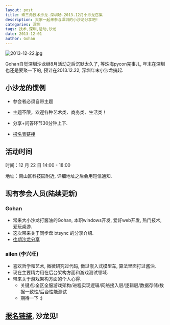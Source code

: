 ```yaml
---
layout: post
title: 珠三角技术沙龙-深圳场-2013.12月小沙龙召集
description: 大家一起来参与深圳的小沙龙分享吧!
categories: 深圳
tags: 技术,深圳,活动,沙龙
date: 2013-12-01
author: Gohan
---
```

![2013-12-22.jpg]({{site.url}}/static/images/post/2013-12-22.jpg)

Gohan自觉深圳沙龙继8月活动之后沉默太久了, 等珠海pycon完事儿, 年末在深圳也还是要聚一下的, 预计在2013.12.22, 深圳年末小沙龙搞起.

## 小沙龙的惯例

  - 参会者必须自带主题
  - 主题不限，欢迎各种艺术类、商务类、生活类！
  - 分享+问答环节30分钟上下.

- [报名表链接][]

## 活动时间

时间：12 月 22 日 14:00 - 18:00

地址：南山区科技园附近, 详细地址之后会用短信通知.

## 现有参会人员(陆续更新)

### Gohan

- 常来大小沙龙打酱油的Gohan, 本职windows开发, 爱好web开发, 热门技术, 爱玩桌游.
- 这次带来关于同步盘 btsync 的分享介绍.
- [往期沙龙分享](https://speakerdeck.com/gohan)

### ailen (李兴旺)

- 喜欢哲学和艺术, 微微研究过代码, 做过嵌入式模型车, 算法里面打过酱油.
- 现在主要精力用在后台架构方面和游戏测试领域.
- 带来关于游戏架构方面的个人心得.
    - 关键点:全区全服游戏架构/进程实现逻辑/网络接入层/逻辑层/数据存储/数据一致性/后台性能测试
    - 期待一下 :)

## **[报名链接][报名表链接]**, 沙龙见!

[报名表链接]: https://docs.google.com/forms/d/13ZptKeAWMgn_XQ6BalRFD2SQ9iX_ZWwnkdUHNhKpiXU/viewform  "点击进入报名"
